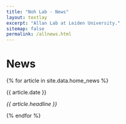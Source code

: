 ```yaml
---
title: "Noh Lab - News"
layout: textlay
excerpt: "Allan Lab at Leiden University."
sitemap: false
permalink: /allnews.html
---
```


# News

{% for article in site.data.home_news %}
<div>
  {{ article.date }}
  <p><em>{{ article.headline }}</em></p>
</div>
{% endfor %}

